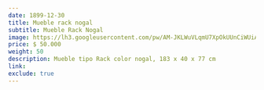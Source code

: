 ```yaml
---
date: 1899-12-30
title: Mueble rack nogal
subtitle: Mueble Rack Nogal
image: https://lh3.googleusercontent.com/pw/AM-JKLWuVLqmU7XpOkUUnCiWUiAVZ1pWy31uKHh85odDbXmoWC_Cl_uQwjt5pW7UBmglikpWX0SSEcDgqAZT3aA0fHA3aq4B8Ri5f8a5AdEpjmUbLsGPyoO3Wm_gxLKykbCAdytXoR4y6lbtpm9IEjggSosrhg=w828-h621-no?authuser=0
price: $ 50.000
weight: 50
description: Mueble tipo Rack color nogal, 183 x 40 x 77 cm
link: 
exclude: true
---
```

